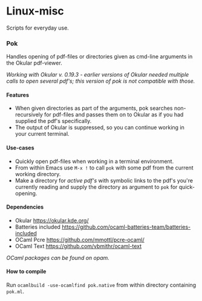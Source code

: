 Linux-misc
==========

Scripts for everyday use.

### Pok 

Handles opening of pdf-files or directories given as cmd-line arguments in the 
Okular pdf-viewer.

_Working with Okular v. 0.19.3 - earlier versions of Okular needed multiple calls to open
several pdf's; this version of pok is not compatible with those._

#### Features

* When given directories as part of the arguments, pok searches non-recursively for pdf-files
and passes them on to Okular as if you had supplied the pdf's specifically.
* The output of Okular is suppressed, so you can continue working in your current terminal.

#### Use-cases

* Quickly open pdf-files when working in a terminal environment.
* From within Emacs use `M-x !` to call `pok` with some pdf from the current working directory.
* Make a directory for *active pdf's* with symbolic links to the pdf's you're currently reading
and supply the directory as argument to `pok` for quick-opening. 

#### Dependencies

* Okular https://okular.kde.org/
* Batteries included https://github.com/ocaml-batteries-team/batteries-included
* OCaml Pcre https://github.com/mmottl/pcre-ocaml/
* OCaml Text https://github.com/vbmithr/ocaml-text

_OCaml packages can be found on opam._

#### How to compile

Run `ocamlbuild -use-ocamlfind pok.native` from within directory containing `pok.ml`.

